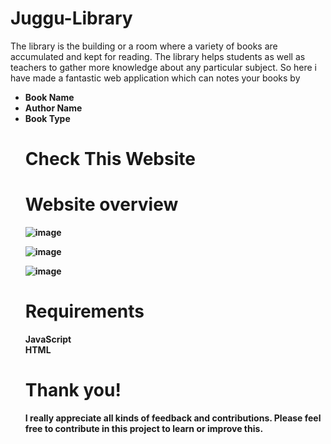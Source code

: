 # Juggu-Library

<p>The library is the building or a room where a variety of books are accumulated and kept for reading. 
The library helps students as well as teachers to gather more knowledge about any particular subject.
So here i have made a fantastic web application which can notes your books by 
<ul>
<li><b> Book Name <b><br>
<li><b> Author Name <b><br>
<li><b> Book Type <b><br>
</p>

# Check This Website




# Website overview

![image](https://user-images.githubusercontent.com/95087498/179781104-ba5699a5-0d7c-42c8-b554-07f7ee2da377.png)

![image](https://user-images.githubusercontent.com/95087498/179781431-a6db457b-3f91-4c0a-b55f-5815720578fc.png)

![image](https://user-images.githubusercontent.com/95087498/179781715-d0cb15f0-27a3-4f4b-a280-cb65a8bf8a45.png)




<h1>Requirements</h1>
JavaScript<br>
HTML<br>

# Thank you!

I really appreciate all kinds of feedback and contributions. Please feel free to contribute in this project to learn or improve this.
